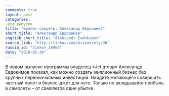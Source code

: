 ```yaml
---
comments: true
layout: post
categories:
-Все выпуски
title: "Бизнес-секреты: Александр Евдокимов"
short_title: "Александр Евдокимов"
english_short_title: "Aleksandr-Evdokimov"
source_link: "http://tinkov.com/bizsekrety/36"
russia_id: "tinkov_10406"
date: "2010-05-30"
---
```

В новом выпуске программы владелец «Jet group» Александр Евдокимов показал, как можно создать миллионный бизнес без крупных первоначальных инвестиций. Найдите желающего совершить частный полет и бизнес-джет для него. Только не вкладывайте прибыль в самолеты – от самолетов одни убытки.
